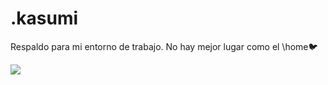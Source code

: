 # .kasumi
Respaldo para mi entorno de trabajo. No hay mejor lugar como el \home🐦‍


![](data:image/png;base64,iVBORw0KGgoAAAANSUhEUgAAAgAAAAMACAIAAADdbUgZAAAACXBIWXMAAAsSAAALEgHS3X78AAD//0lEQVR42ry9+bOtV3kmtp51zh0kXY0IYwsMtmNCe8BDu)
